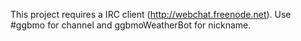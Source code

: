 This project requires a IRC client (http://webchat.freenode.net). Use #ggbmo for channel and ggbmoWeatherBot for nickname. 
